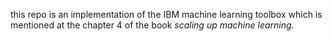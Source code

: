 this repo is an implementation of the IBM machine learning toolbox which is mentioned at the chapter 4 of the book _scaling up machine learning_.
 
